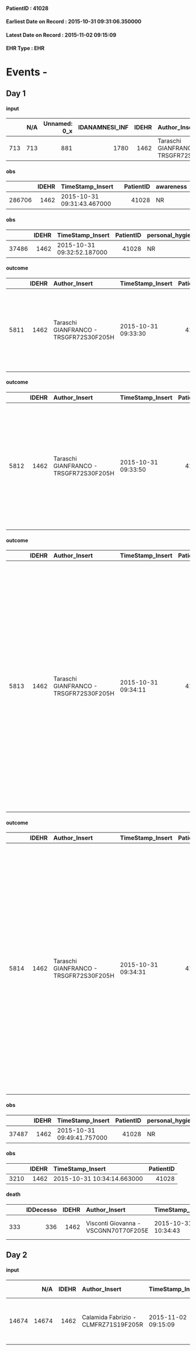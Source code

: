 
#### PatientID : 41028
#### Earliest Date on Record : 2015-10-31 09:31:06.350000
#### Latest Date on Record : 2015-11-02 09:15:09
#### EHR Type : EHR

# Events - 

## Day 1

#### input
|     |    N/A |   Unnamed: 0_x |   IDANAMNESI_INF |   IDEHR | Author_Insert                          | TimeStamp_Insert           | EHRType   |   PatientID |   IDDigitalSignDocument |   Non_Rilevabile_x | Note_Non_Rilevabile_x                 | nutritional   | cognitivo_percettivo   | sonno_riposo   | perc_salute   | elimination   | Perception   | rapporti_fam   | persone_vicine   | Caregiver   | Religion   | Note_Elim_urinaria   |
|----:|-------:|---------------:|-----------------:|--------:|:---------------------------------------|:---------------------------|:----------|------------:|------------------------:|-------------------:|:--------------------------------------|:--------------|:-----------------------|:---------------|:--------------|:--------------|:-------------|:---------------|:-----------------|:------------|:-----------|:---------------------|
| 713 |    713 |            881 |             1780 |    1462 | Taraschi GIANFRANCO - TRSGFR72S30F205H | 2015-10-31 09:31:06.350000 | EHR       |       41028 |                  174361 |                  1 | pcs died a few minutes after entering | NR            | NR                     | NR             | NR            | NR            | NR           | NR             | NR               | NR          | NR         | NR                   |

#### obs
|        |   IDEHR | TimeStamp_Insert           |   PatientID | awareness   |
|-------:|--------:|:---------------------------|------------:|:------------|
| 286706 |    1462 | 2015-10-31 09:31:43.467000 |       41028 | NR          |

#### obs
|       |   IDEHR | TimeStamp_Insert           |   PatientID | personal_hygiene   | urine_elimination   | mobility   | hemorrhagic_manifestation   | speech   | cough   | nausea   | memory_deficit   | cognitive_deficit   | active_diuresis   | lack_of_appetite   | asthenia   | cachexia   | dyspnoea   | motor_performance   | body_temp   | mood   | diet   | cognitive_state   | feces_elimination   | consumption_help   |
|------:|--------:|:---------------------------|------------:|:-------------------|:--------------------|:-----------|:----------------------------|:---------|:--------|:---------|:-----------------|:--------------------|:------------------|:-------------------|:-----------|:-----------|:-----------|:--------------------|:------------|:-------|:-------|:------------------|:--------------------|:-------------------|
| 37486 |    1462 | 2015-10-31 09:32:52.187000 |       41028 | NR                 | NR                  | NR         | NR                          | NR       | NR      | NR       | NR               | NR                  | NR                | NR                 | NR         | NR         | NR         | NR                  | NR          | NR     | NR     | NR                | NR                  | NR                 |

#### outcome
|      |   IDEHR | Author_Insert                          | TimeStamp_Insert    |   PatientID |   IDDigitalSignDocument |   IDPAI_VIDAS | opt_problem                                                            |   opt_problem_num | opt_obiettivo                                               |   opt_obiettivo_num | ds_note                               | opt_stato_problema   |   opt_stato_problema_num | opt_interventi                                                                                                          |   opt_interventi_num |
|-----:|--------:|:---------------------------------------|:--------------------|------------:|------------------------:|--------------:|:-----------------------------------------------------------------------|------------------:|:------------------------------------------------------------|--------------------:|:--------------------------------------|:---------------------|-------------------------:|:------------------------------------------------------------------------------------------------------------------------|---------------------:|
| 5811 |    1462 | Taraschi GIANFRANCO - TRSGFR72S30F205H | 2015-10-31 09:33:30 |       41028 |                  174365 |          7827 | Alteration of comfort associated with chronic pain and / or acute # 29 |                 2 | The patient riferir√ † ¬ † a satisfactory pain control # 56 |                   1 | pcs died a few minutes after entering | closed Problem # 2   |                        2 | Counseling - Sharing with the caregiver the therapeutic path # 445; Implementing the PAI - Therapeutic adjustment # 441 |                    2 |

#### outcome
|      |   IDEHR | Author_Insert                          | TimeStamp_Insert    |   PatientID |   IDDigitalSignDocument |   IDPAI_VIDAS | opt_problem                                                |   opt_problem_num | opt_obiettivo                                                                                                                                                                                      |   opt_obiettivo_num | ds_note                               | opt_stato_problema   |   opt_stato_problema_num | opt_interventi                                                                                                                                                                                               |   opt_interventi_num |
|-----:|--------:|:---------------------------------------|:--------------------|------------:|------------------------:|--------------:|:-----------------------------------------------------------|------------------:|:---------------------------------------------------------------------------------------------------------------------------------------------------------------------------------------------------|--------------------:|:--------------------------------------|:---------------------|-------------------------:|:-------------------------------------------------------------------------------------------------------------------------------------------------------------------------------------------------------------|---------------------:|
| 5812 |    1462 | Taraschi GIANFRANCO - TRSGFR72S30F205H | 2015-10-31 09:33:50 |       41028 |                  174366 |          7828 | Impaired mobility † / limitation of physical movement # 27 |                 1 | The patient utilizzer√ † ¬ † aids designed to increase the mobilit√ † ¬ † ¬ † ¬ß by establishing priorit√ attivit√ † for † ¬ † daily and reaching the awareness of the limits of his own body # 48 |                   4 | pcs died a few minutes after entering | closed Problem # 2   |                        2 | PAI Implementation - Evaluate the mobilization # 339; Information - Explain the causes of fatigue # 346; PAI Implementation - Encourage the patient in setting priorit√ † ¬ † ¬ † attivit√ for daily † # 340 |                    4 |

#### outcome
|      |   IDEHR | Author_Insert                          | TimeStamp_Insert    |   PatientID |   IDDigitalSignDocument |   IDPAI_VIDAS | opt_problem                           |   opt_problem_num | opt_obiettivo                                                                                                             |   opt_obiettivo_num | ds_note                               | opt_stato_problema   |   opt_stato_problema_num | opt_interventi                                                                                                                                                                                                                                                                                                                                                                                                                                                              |   opt_interventi_num |
|-----:|--------:|:---------------------------------------|:--------------------|------------:|------------------------:|--------------:|:--------------------------------------|------------------:|:--------------------------------------------------------------------------------------------------------------------------|--------------------:|:--------------------------------------|:---------------------|-------------------------:|:----------------------------------------------------------------------------------------------------------------------------------------------------------------------------------------------------------------------------------------------------------------------------------------------------------------------------------------------------------------------------------------------------------------------------------------------------------------------------|---------------------:|
| 5813 |    1462 | Taraschi GIANFRANCO - TRSGFR72S30F205H | 2015-10-31 09:34:11 |       41028 |                  174367 |          7829 | Nutrition / Hydration inadequate # 34 |                 4 | The patient alimenter√ † ¬ † ¬ † using the residual capacit√ † reducing the risk of episodes of aspiration pneumonia # 73 |                   4 | pcs died a few minutes after entering | Open Problem # 1     |                        1 | Implementation PAI - Prepare a proper meal to his capacit√ † (blended, homogenized, liquid, etc.) # 611; Implementation PAI - Keep the patient in half-sitting position before and after the meal # 612; PAI Implementation - If necessary, use the gel and / or thickeners for the administration of fluids # 613; PAI Implementation - Make sure that the patient is sufficiently awake, receptive, to have the cough reflex, the throat and can swallow his saliva # 610 |                    4 |

#### outcome
|      |   IDEHR | Author_Insert                          | TimeStamp_Insert    |   PatientID |   IDDigitalSignDocument |   IDPAI_VIDAS | opt_problem                           |   opt_problem_num | opt_obiettivo                                                                                                             |   opt_obiettivo_num | ds_note                               | opt_stato_problema   |   opt_stato_problema_num | opt_interventi                                                                                                                                                                                                                                                                                                                                                                                                                                                              |   opt_interventi_num |
|-----:|--------:|:---------------------------------------|:--------------------|------------:|------------------------:|--------------:|:--------------------------------------|------------------:|:--------------------------------------------------------------------------------------------------------------------------|--------------------:|:--------------------------------------|:---------------------|-------------------------:|:----------------------------------------------------------------------------------------------------------------------------------------------------------------------------------------------------------------------------------------------------------------------------------------------------------------------------------------------------------------------------------------------------------------------------------------------------------------------------|---------------------:|
| 5814 |    1462 | Taraschi GIANFRANCO - TRSGFR72S30F205H | 2015-10-31 09:34:31 |       41028 |                  174368 |          7830 | Nutrition / Hydration inadequate # 34 |                 4 | The patient alimenter√ † ¬ † ¬ † using the residual capacit√ † reducing the risk of episodes of aspiration pneumonia # 73 |                   4 | pcs died a few minutes after entering | closed Problem # 2   |                        2 | Implementation PAI - Prepare a proper meal to his capacit√ † (blended, homogenized, liquid, etc.) # 611; Implementation PAI - Keep the patient in half-sitting position before and after the meal # 612; PAI Implementation - If necessary, use the gel and / or thickeners for the administration of fluids # 613; PAI Implementation - Make sure that the patient is sufficiently awake, receptive, to have the cough reflex, the throat and can swallow his saliva # 610 |                    4 |

#### obs
|       |   IDEHR | TimeStamp_Insert           |   PatientID | personal_hygiene   | urine_elimination   | mobility   | hemorrhagic_manifestation   | speech   | cough   | nausea   | memory_deficit   | cognitive_deficit   | active_diuresis   | lack_of_appetite   | asthenia   | cachexia   | dyspnoea   | motor_performance   | body_temp   | mood   | diet   | cognitive_state   | feces_elimination   | consumption_help   |
|------:|--------:|:---------------------------|------------:|:-------------------|:--------------------|:-----------|:----------------------------|:---------|:--------|:---------|:-----------------|:--------------------|:------------------|:-------------------|:-----------|:-----------|:-----------|:--------------------|:------------|:-------|:-------|:------------------|:--------------------|:-------------------|
| 37487 |    1462 | 2015-10-31 09:49:41.757000 |       41028 | NR                 | NR                  | NR         | NR                          | NR       | NR      | NR       | NR               | NR                  | NR                | NR                 | NR         | NR         | NR         | NR                  | NR          | NR     | NR     | NR                | NR                  | NR                 |

#### obs
|      |   IDEHR | TimeStamp_Insert           |   PatientID |
|-----:|--------:|:---------------------------|------------:|
| 3210 |    1462 | 2015-10-31 10:34:14.663000 |       41028 |

#### death
|     |   IDDecesso |   IDEHR | Author_Insert                        | TimeStamp_Insert    |   PatientID |   IDDigitalSignDocument | Date                | Luogo_decesso     |
|----:|------------:|--------:|:-------------------------------------|:--------------------|------------:|------------------------:|:--------------------|:------------------|
| 333 |         336 |    1462 | Visconti Giovanna - VSCGNN70T70F205E | 2015-10-31 10:34:43 |       41028 |                  174408 | 2015-10-31 09:25:00 | Vidas Hospice # 1 |


## Day 2

#### input
|       |    N/A |   IDEHR | Author_Insert                        | TimeStamp_Insert    |   IDAccess | EHRType   |   PatientID |   IDDigitalSignDocument | persone_vicine   |   Unnamed: 0_y.1 |   IDDIAGNOSI_ICD |   Non_Rilevabile_y.1 | Note_Non_Rilevabile_y.1   | I_ICD                                | II_ICD                                                                         | III_ICD                                          | IV_ICD                                        | V_ICD                                                          | I_Anno   | I_Mese   |
|------:|-------:|--------:|:-------------------------------------|:--------------------|-----------:|:----------|------------:|------------------------:|:-----------------|-----------------:|-----------------:|---------------------:|:--------------------------|:-------------------------------------|:-------------------------------------------------------------------------------|:-------------------------------------------------|:----------------------------------------------|:---------------------------------------------------------------|:---------|:---------|
| 14674 |  14674 |    1462 | Calamida Fabrizio - CLMFRZ71S19F205R | 2015-11-02 09:15:09 |      13976 | EHR       |       41028 |                  175486 | N/A              |              235 |              235 |                    0 | NR                        | 1533 - Tumori maligni del sigma#2036 | 1977 - Tumori maligni secondari del fegato - specificati come metastatici#2155 | 1970 - Tumori maligni secondari del polmone#2148 | V667 - Trattamento per cure palliative#2402=0 | V604 - Mancanza di un familiare capace di prestare cure#2382=0 | 2014#54  | 10#10    |


